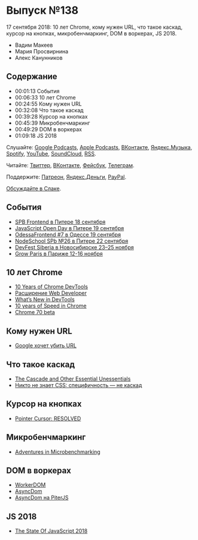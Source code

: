 # Выпуск №138

17 сентября 2018: 10 лет Chrome, кому нужен URL, что такое каскад, курсор на кнопках, микробенчмаркинг, DOM в воркерах, JS 2018.

- Вадим Макеев
- Мария Просвирнина
- Алекс Канунников

## Содержание

- 00:01:13 События
- 00:06:33 10 лет Chrome
- 00:24:55 Кому нужен URL
- 00:32:08 Что такое каскад
- 00:39:28 Курсор на кнопках
- 00:45:39 Микробенчмаркинг
- 00:49:29 DOM в воркерах
- 01:09:18 JS 2018

Слушайте: [Google Podcasts](https://podcasts.google.com/?feed=aHR0cHM6Ly93ZWItc3RhbmRhcmRzLnJ1L3BvZGNhc3QvZmVlZC8), [Apple Podcasts](https://itunes.apple.com/podcast/id1080500016), [ВКонтакте](https://vk.com/podcasts-32017543), [Яндекс.Музыка](https://music.yandex.ru/album/6245956), [Spotify](https://open.spotify.com/show/3rzAcADjpBpXt73L0epTjV), [YouTube](https://www.youtube.com/playlist?list=PLMBnwIwFEFHcwuevhsNXkFTcadeX5R1Go), [SoundCloud](https://soundcloud.com/web-standards), [RSS](https://web-standards.ru/podcast/feed/).

Читайте: [Твиттер](https://twitter.com/webstandards_ru), [ВКонтакте](https://vk.com/webstandards_ru), [Фейсбук](https://www.facebook.com/webstandardsru), [Телеграм](https://t.me/webstandards_ru).

Поддержите: [Патреон](https://www.patreon.com/webstandards_ru), [Яндекс.Деньги](https://money.yandex.ru/to/41001119329753), [PayPal](https://www.paypal.me/pepelsbey).

[Обсуждайте в Слаке](http://slack.web-standards.ru/).

## События

- [SPB Frontend в Питере 18 сентября](https://spb-frontend-events.timepad.ru/event/804943/)
- [JavaScript Open Day в Питере 19 сентября](https://events.epam.com/events/javascript-open-day)
- [OdessaFrontend #7 в Одессе 19 сентября](https://odessafrontend.com/)
- [NodeSchool SPb №26 в Питере 22 сентября](https://github.com/nodeschool/spb/issues/70)
- [DevFest Siberia в Новосибирске 23–25 ноября](https://gdg-siberia.com/)
- [Grow Paris в Париже 12-16 ноября](http://www.grow.paris/)

## 10 лет Chrome

- [10 Years of Chrome DevTools](https://blog.chromium.org/2018/09/10-years-of-chrome-devtools.html)
- [Расширение Web Developer](https://chrispederick.com/work/web-developer/features/)
- [What’s New in DevTools](https://www.youtube.com/playlist?list=PLNYkxOF6rcIBDSojZWBv4QJNoT4GNYzQD)
- [10 years of Speed in Chrome](https://blog.chromium.org/2018/09/10-years-of-speed-in-chrome_11.html)
- [Chrome 70 beta](https://blog.chromium.org/2018/09/chrome-70-beta-shape-detection-web.html)

## Кому нужен URL

- [Google хочет убить URL](https://habr.com/p/422895/)

## Что такое каскад

- [The Cascade and Other Essential Unessentials](https://timkadlec.com/remembers/2018-09-10-the-cascade-and-other-essential-unessentials/)
- [Никто не знает CSS: специфичность — не каскад](http://css-live.ru/css/nikto-ne-znaet-css-specifichnost-ne-kaskad.html)

## Курсор на кнопках

- [Pointer Cursor: RESOLVED](https://github.com/w3c/csswg-drafts/issues/1936#issuecomment-420722704)

## Микробенчмаркинг

- [Adventures in Microbenchmarking](https://medium.com/p/86dfce4e8c0e)

## DOM в воркерах

- [WorkerDOM](https://github.com/ampproject/worker-dom)
- [AsyncDom](https://github.com/lifeart/async-dom)
- [AsyncDom на PiterJS](https://youtu.be/qZaby7iOVts)

## JS 2018

- [The State Of JavaScript 2018](https://stateofjs.com/)
